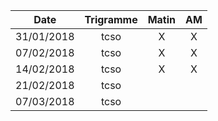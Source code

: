 |Date | Trigramme | Matin  | AM  |
|-----|:---------:|:------:|:---:|
| 31/01/2018 | tcso |   X   |  X  |
| 07/02/2018 | tcso |   X   |  X  |
| 14/02/2018 | tcso |   X   |  X  |
| 21/02/2018 | tcso |       |     |
| 07/03/2018 | tcso |       |     |

